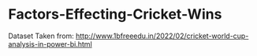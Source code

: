 # Factors-Effecting-Cricket-Wins
Dataset Taken from: http://www.1bfreeedu.in/2022/02/cricket-world-cup-analysis-in-power-bi.html
